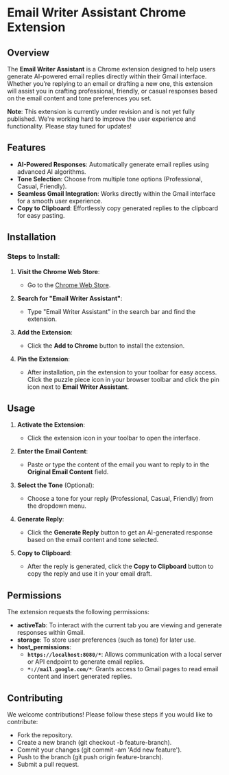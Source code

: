 # Email Writer Assistant Chrome Extension

## Overview
The **Email Writer Assistant** is a Chrome extension designed to help users generate AI-powered email replies directly within their Gmail interface. Whether you’re replying to an email or drafting a new one, this extension will assist you in crafting professional, friendly, or casual responses based on the email content and tone preferences you set.

**Note**: This extension is currently under revision and is not yet fully published. We're working hard to improve the user experience and functionality. Please stay tuned for updates!

## Features
- **AI-Powered Responses**: Automatically generate email replies using advanced AI algorithms.
- **Tone Selection**: Choose from multiple tone options (Professional, Casual, Friendly).
- **Seamless Gmail Integration**: Works directly within the Gmail interface for a smooth user experience.
- **Copy to Clipboard**: Effortlessly copy generated replies to the clipboard for easy pasting.

## Installation

### Steps to Install:
1. **Visit the Chrome Web Store**:
   - Go to the [Chrome Web Store](https://chrome.google.com/webstore).
   
2. **Search for "Email Writer Assistant"**:
   - Type "Email Writer Assistant" in the search bar and find the extension.

3. **Add the Extension**:
   - Click the **Add to Chrome** button to install the extension.

4. **Pin the Extension**:
   - After installation, pin the extension to your toolbar for easy access. Click the puzzle piece icon in your browser toolbar and click the pin icon next to **Email Writer Assistant**.

## Usage

1. **Activate the Extension**:
   - Click the extension icon in your toolbar to open the interface.
   
2. **Enter the Email Content**:
   - Paste or type the content of the email you want to reply to in the **Original Email Content** field.

3. **Select the Tone** (Optional):
   - Choose a tone for your reply (Professional, Casual, Friendly) from the dropdown menu.

4. **Generate Reply**:
   - Click the **Generate Reply** button to get an AI-generated response based on the email content and tone selected.

5. **Copy to Clipboard**:
   - After the reply is generated, click the **Copy to Clipboard** button to copy the reply and use it in your email draft.

## Permissions
The extension requests the following permissions:

- **activeTab**: To interact with the current tab you are viewing and generate responses within Gmail.
- **storage**: To store user preferences (such as tone) for later use.
- **host_permissions**:
  - **`https://localhost:8080/*`**: Allows communication with a local server or API endpoint to generate email replies.
  - **`*://mail.google.com/*`**: Grants access to Gmail pages to read email content and insert generated replies.


## Contributing
We welcome contributions! Please follow these steps if you would like to contribute:

- Fork the repository.
- Create a new branch (git checkout -b feature-branch).
- Commit your changes (git commit -am 'Add new feature').
- Push to the branch (git push origin feature-branch).
- Submit a pull request.
